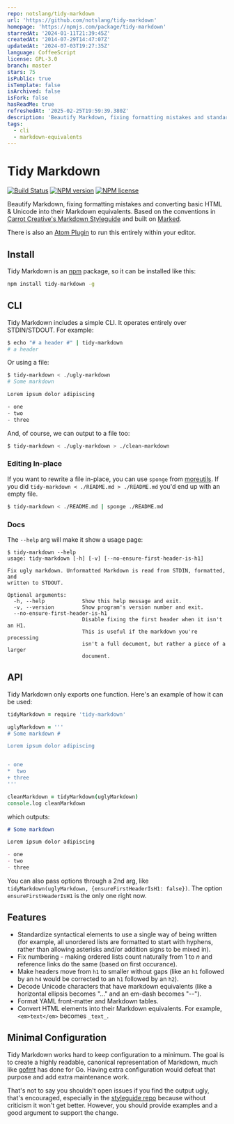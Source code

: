 ```yaml
---
repo: notslang/tidy-markdown
url: 'https://github.com/notslang/tidy-markdown'
homepage: 'https://npmjs.com/package/tidy-markdown'
starredAt: '2024-01-11T21:39:45Z'
createdAt: '2014-07-29T14:47:07Z'
updatedAt: '2024-07-03T19:27:35Z'
language: CoffeeScript
license: GPL-3.0
branch: master
stars: 75
isPublic: true
isTemplate: false
isArchived: false
isFork: false
hasReadMe: true
refreshedAt: '2025-02-25T19:59:39.380Z'
description: 'Beautify Markdown, fixing formatting mistakes and standardizing syntax'
tags:
  - cli
  - markdown-equivalents
---
```


# Tidy Markdown

[![Build Status](http://img.shields.io/travis/slang800/tidy-markdown.svg?style=flat-square)](https://travis-ci.org/slang800/tidy-markdown) [![NPM version](http://img.shields.io/npm/v/tidy-markdown.svg?style=flat-square)](https://www.npmjs.org/package/tidy-markdown) [![NPM license](http://img.shields.io/npm/l/tidy-markdown.svg?style=flat-square)](https://www.npmjs.org/package/tidy-markdown)

Beautify Markdown, fixing formatting mistakes and converting basic HTML & Unicode into their Markdown equivalents. Based on the conventions in [Carrot Creative's Markdown Styleguide](https://github.com/carrot/markdown-styleguide) and built on [Marked](https://github.com/chjj/marked).

There is also an [Atom Plugin](https://atom.io/packages/tidy-markdown) to run this entirely within your editor.

## Install

Tidy Markdown is an [npm](http://npmjs.org/package/tidy-markdown) package, so it can be installed like this:

```bash
npm install tidy-markdown -g
```

## CLI

Tidy Markdown includes a simple CLI. It operates entirely over STDIN/STDOUT. For example:

```bash
$ echo "# a header #" | tidy-markdown
# a header
```

Or using a file:

```bash
$ tidy-markdown < ./ugly-markdown
# Some markdown

Lorem ipsum dolor adipiscing

- one
- two
- three
```

And, of course, we can output to a file too:

```bash
$ tidy-markdown < ./ugly-markdown > ./clean-markdown
```

### Editing In-place

If you want to rewrite a file in-place, you can use `sponge` from [moreutils](https://joeyh.name/code/moreutils/). If you did `tidy-markdown < ./README.md > ./README.md` you'd end up with an empty file.

```bash
$ tidy-markdown < ./README.md | sponge ./README.md
```

### Docs

The `--help` arg will make it show a usage page:

```
$ tidy-markdown --help
usage: tidy-markdown [-h] [-v] [--no-ensure-first-header-is-h1]

Fix ugly markdown. Unformatted Markdown is read from STDIN, formatted, and
written to STDOUT.

Optional arguments:
  -h, --help            Show this help message and exit.
  -v, --version         Show program's version number and exit.
  --no-ensure-first-header-is-h1
                        Disable fixing the first header when it isn't an H1.
                        This is useful if the markdown you're processing
                        isn't a full document, but rather a piece of a larger
                        document.
```

## API

Tidy Markdown only exports one function. Here's an example of how it can be used:

```coffee
tidyMarkdown = require 'tidy-markdown'

uglyMarkdown = '''
# Some markdown #

Lorem ipsum dolor adipiscing


- one
*  two
+ three
'''

cleanMarkdown = tidyMarkdown(uglyMarkdown)
console.log cleanMarkdown
```

which outputs:

```markdown
# Some markdown

Lorem ipsum dolor adipiscing

- one
- two
- three
```

You can also pass options through a 2nd arg, like `tidyMarkdown(uglyMarkdown, {ensureFirstHeaderIsH1: false})`. The option `ensureFirstHeaderIsH1` is the only one right now.

## Features

- Standardize syntactical elements to use a single way of being written (for example, all unordered lists are formatted to start with hyphens, rather than allowing asterisks and/or addition signs to be mixed in).
- Fix numbering - making ordered lists count naturally from 1 to _n_ and reference links do the same (based on first occurance).
- Make headers move from `h1` to smaller without gaps (like an `h1` followed by an `h4` would be corrected to an `h1` followed by an `h2`).
- Decode Unicode characters that have markdown equivalents (like a horizontal ellipsis becomes "..." and an em-dash becomes "--").
- Format YAML front-matter and Markdown tables.
- Convert HTML elements into their Markdown equivalents. For example, `<em>text</em>` becomes `_text_`.

## Minimal Configuration

Tidy Markdown works hard to keep configuration to a minimum. The goal is to create a highly readable, canonical representation of Markdown, much like [gofmt](https://golang.org/cmd/gofmt/) has done for Go. Having extra configuration would defeat that purpose and add extra maintenance work.

That's not to say you shouldn't open issues if you find the output ugly, that's encouraged, especially in the [styleguide repo](https://github.com/slang800/markdown-styleguide) because without criticism it won't get better. However, you should provide examples and a good argument to support the change.
